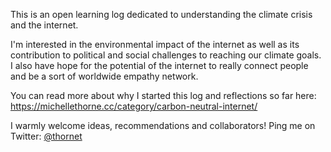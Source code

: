 This is an open learning log dedicated to understanding the climate crisis and the internet. 

I'm interested in the environmental impact of the internet as well as its contribution to political and social challenges to reaching our climate goals. I also have hope for the potential of the internet to really connect people and be a sort of worldwide empathy network.  

You can read more about why I started this log and reflections so far here: https://michellethorne.cc/category/carbon-neutral-internet/ 

I warmly welcome ideas, recommendations and collaborators! Ping me on Twitter: [@thornet](https://twitter.com/thornet)